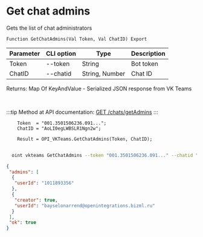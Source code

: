 ﻿---
sidebar_position: 4
---

# Get chat admins
 Gets the list of chat administrators



`Function GetChatAdmins(Val Token, Val ChatID) Export`

  | Parameter | CLI option | Type | Description |
  |-|-|-|-|
  | Token | --token | String | Bot token |
  | ChatID | --chatid | String, Number | Chat ID |

  
  Returns:  Map Of KeyAndValue - Serialized JSON response from VK Teams

<br/>

:::tip
Method at API documentation: [GET /chats/getAdmins](https://teams.vk.com/botapi/#/chats/get_chats_getAdmins)
:::
<br/>


```bsl title="Code example"
    Token  = "001.3501506236.091...";
    ChatID = "AoLI0egLWBSLR1Ngn2w";

    Result = OPI_VKTeams.GetChatAdmins(Token, ChatID);
```



```sh title="CLI command example"
    
  oint vkteams GetChatAdmins --token "001.3501506236.091..." --chatid "AoLI0egLWBSLR1Ngn2w"

```

```json title="Result"
{
 "admins": [
  {
   "userId": "1011893356"
  },
  {
   "creator": true,
   "userId": "bayselonarrend@openintegrations.bizml.ru"
  }
 ],
 "ok": true
}
```
